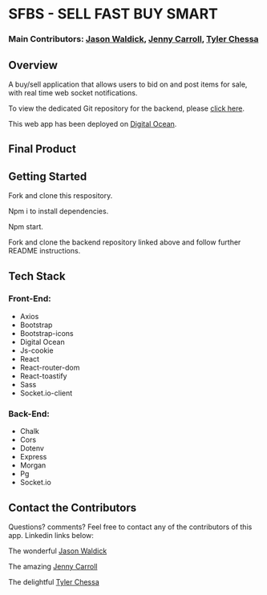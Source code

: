 # SFBS - SELL FAST BUY SMART

### Main Contributors: [Jason Waldick](https://github.com/Jason-Wall), [Jenny Carroll](https://github.com/JennyCarroll), [Tyler Chessa](https://github.com/tylerchessa)

## Overview

A buy/sell application that allows users to bid on and post items for sale, with real time web socket notifications.

To view the dedicated Git repository for the backend, please [click here](https://github.com/JennyCarroll/sell-fast-buy-smart-backend).

This web app has been deployed on [Digital Ocean](https://starfish-app-bhxro.ondigitalocean.app/).

## Final Product

## Getting Started

Fork and clone this respository.

Npm i to install dependencies.

Npm start.

Fork and clone the backend repository linked above and follow further README instructions.

## Tech Stack

### Front-End:

- Axios
- Bootstrap
- Bootstrap-icons
- Digital Ocean
- Js-cookie
- React
- React-router-dom
- React-toastify
- Sass
- Socket.io-client

### Back-End:

- Chalk
- Cors
- Dotenv
- Express
- Morgan
- Pg
- Socket.io

## Contact the Contributors

Questions? comments? Feel free to contact any of the contributors of this app. Linkedin links below:

The wonderful [Jason Waldick](https://www.linkedin.com/in/jason-waldick/)

The amazing [Jenny Carroll](https://www.linkedin.com/in/jenny-carroll/)

The delightful [Tyler Chessa](https://www.linkedin.com/in/tyler-chessa/)
